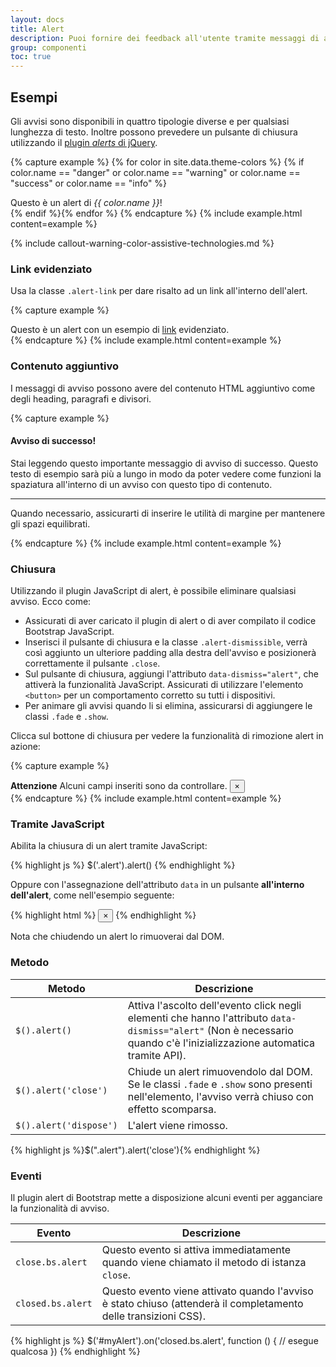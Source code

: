```yaml
---
layout: docs
title: Alert
description: Puoi fornire dei feedback all'utente tramite messaggi di avviso.
group: componenti
toc: true
---
```


## Esempi

Gli avvisi sono disponibili in quattro tipologie diverse e per qualsiasi lunghezza di testo. Inoltre possono prevedere un pulsante di chiusura utilizzando il [plugin _alerts_ di jQuery](#chiusura).

{% capture example %}
{% for color in site.data.theme-colors %}
{% if color.name == "danger" or color.name == "warning" or color.name == "success" or color.name == "info" %}
<div class="alert alert-{{ color.name }}" role="alert">
  Questo è un alert di <em>{{ color.name }}</em>!
</div>{% endif %}{% endfor %}
{% endcapture %}
{% include example.html content=example %}

{% include callout-warning-color-assistive-technologies.md %}

### Link evidenziato

Usa la classe `.alert-link` per dare risalto ad un link all'interno dell'alert.

{% capture example %}
<div class="alert alert-danger" role="alert">
  Questo è un alert con un esempio di <a href="#" class="alert-link">link</a> evidenziato.
</div>
{% endcapture %}
{% include example.html content=example %}

### Contenuto aggiuntivo

I messaggi di avviso possono avere del contenuto HTML aggiuntivo come degli heading, paragrafi e divisori.

{% capture example %}
<div class="alert alert-success" role="alert">
  <h4 class="alert-heading">Avviso di successo!</h4>
  <p>Stai leggendo questo importante messaggio di avviso di successo. Questo testo di esempio sarà più a lungo in modo da poter vedere come funzioni la spaziatura all'interno di un avviso con questo tipo di contenuto.</p>
  <hr>
  <p class="mb-0">Quando necessario, assicurarti di inserire le utilità di margine per mantenere gli spazi equilibrati.</p>
</div>
{% endcapture %}
{% include example.html content=example %}


### Chiusura

Utilizzando il plugin JavaScript di alert, è possibile eliminare qualsiasi avviso. Ecco come:

- Assicurati di aver caricato il plugin di alert o di aver compilato il codice Bootstrap JavaScript. 
- Inserisci il pulsante di chiusura e la classe `.alert-dismissible`, verrà così aggiunto un ulteriore padding alla destra dell'avviso e posizionerà correttamente il pulsante `.close`.
- Sul pulsante di chiusura, aggiungi l'attributo `data-dismiss="alert"`, che attiverà la funzionalità JavaScript. Assicurati di utilizzare l'elemento `<button>` per un comportamento corretto su tutti i dispositivi.
- Per animare gli avvisi quando li si elimina, assicurarsi di aggiungere le classi `.fade` e `.show`.

Clicca sul bottone di chiusura per vedere la funzionalità di rimozione alert in azione:

{% capture example %}
<div class="alert alert-warning alert-dismissible fade show" role="alert">
  <strong>Attenzione</strong> Alcuni campi inseriti sono da controllare.
  <button type="button" class="close" data-dismiss="alert" aria-label="Close">
    <span aria-hidden="true">&times;</span>
  </button>
</div>
{% endcapture %}
{% include example.html content=example %}

### Tramite JavaScript

Abilita la chiusura di un alert tramite JavaScript:

{% highlight js %}
$('.alert').alert()
{% endhighlight %}

Oppure con l'assegnazione dell'attributo `data` in un pulsante **all'interno dell'alert**, come nell'esempio seguente:

{% highlight html %}
<button type="button" class="close" data-dismiss="alert" aria-label="Close">
  <span aria-hidden="true">&times;</span>
</button>
{% endhighlight %}

Nota che chiudendo un alert lo rimuoverai dal DOM.

### Metodo

| Metodo | Descrizione |
| --- | --- |
| `$().alert()` | Attiva l'ascolto dell'evento click negli elementi che hanno l'attributo `data-dismiss="alert"` (Non è necessario quando c'è l'inizializzazione automatica tramite API). |
| `$().alert('close')` | Chiude un alert rimuovendolo dal DOM. Se le classi `.fade` e `.show` sono presenti nell'elemento, l'avviso verrà chiuso con effetto scomparsa. |
| `$().alert('dispose')` | L'alert viene rimosso. |

{% highlight js %}$(".alert").alert('close'){% endhighlight %}

### Eventi

Il plugin alert di Bootstrap mette a disposizione alcuni eventi per agganciare la funzionalità di avviso.

| Evento | Descrizione |
| --- | --- |
| `close.bs.alert` | Questo evento si attiva immediatamente quando viene chiamato il metodo di istanza <code>close</code>. |
| `closed.bs.alert` | Questo evento viene attivato quando l'avviso è stato chiuso (attenderà il completamento delle transizioni CSS). |

{% highlight js %}
$('#myAlert').on('closed.bs.alert', function () {
  // esegue qualcosa
})
{% endhighlight %}
